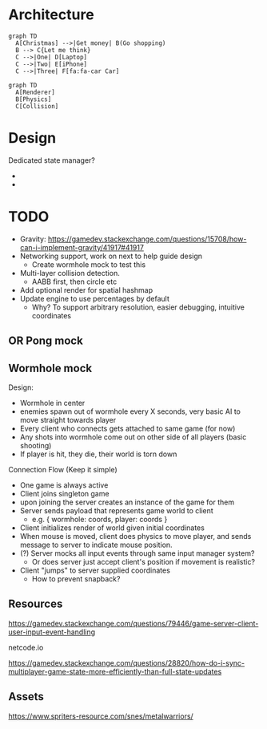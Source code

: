 # Architecture
```mermaid
graph TD
  A[Christmas] -->|Get money| B(Go shopping)
  B --> C{Let me think}
  C -->|One| D[Laptop]
  C -->|Two| E[iPhone]
  C -->|Three| F[fa:fa-car Car]
```

```mermaid
graph TD
  A[Renderer]
  B[Physics]
  C[Collision]
```

# Design
Dedicated state manager?

-
-

# TODO
- Gravity: https://gamedev.stackexchange.com/questions/15708/how-can-i-implement-gravity/41917#41917
- Networking support, work on next to help guide design
  - Create wormhole mock to test this
- Multi-layer collision detection.
  - AABB first, then circle etc
- Add optional render for spatial hashmap
- Update engine to use percentages by default
    - Why? To support arbitrary resolution, easier debugging, intuitive coordinates


## OR Pong mock

## Wormhole mock
Design:
- Wormhole in center
- enemies spawn out of wormhole every X seconds, very basic AI to move straight towards player
- Every client who connects gets attached to same game (for now)
- Any shots into wormhole come out on other side of all players (basic shooting)
- If player is hit, they die, their world is torn down


Connection Flow (Keep it simple)
- One game is always active
- Client joins singleton game
- upon joining the server creates an instance of the game for them
- Server sends payload that represents game world to client
  - e.g. { wormhole: coords, player: coords }
- Client initializes render of world given initial coordinates
- When mouse is moved, client does physics to move player, and sends message to server to indicate mouse position.
- (?) Server mocks all input events through same input manager system?
  - Or does server just accept client's position if movement is realistic?
- Client "jumps" to server supplied coordinates
  - How to prevent snapback?


## Resources
https://gamedev.stackexchange.com/questions/79446/game-server-client-user-input-event-handling

netcode.io

https://gamedev.stackexchange.com/questions/28820/how-do-i-sync-multiplayer-game-state-more-efficiently-than-full-state-updates


## Assets
https://www.spriters-resource.com/snes/metalwarriors/
